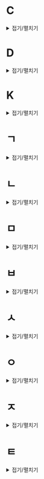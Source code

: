 # C
<details markdown="1">
<summary>접기/펼치기</summary>

- [c++ stl 자료구조](https://github.com/LEE026/algorithm-and-data-structure/tree/main/c%2B%2B_stl_data_structure)
  - [vector](https://github.com/LEE026/algorithm-and-data-structure/blob/main/c%2B%2B_stl_data_structure/vector.md)
  - list
  - [set, unordered_set](https://github.com/LEE026/algorithm-and-data-structure/blob/main/c%2B%2B_stl_data_structure/set.md)
  - map, unordered_map
  - [string](https://github.com/LEE026/algorithm-and-data-structure/blob/main/c%2B%2B_stl_data_structure/string.md)
  - [queue](https://github.com/LEE026/algorithm-and-data-structure/blob/main/c%2B%2B_stl_data_structure/queue.md)
  - [stack](https://github.com/LEE026/algorithm-and-data-structure/blob/main/c%2B%2B_stl_data_structure/stack.md)
  - [priority_queue](https://github.com/LEE026/algorithm-and-data-structure/blob/main/c%2B%2B_stl_data_structure/priority_queue.md)
  - deque
  - bitset
  - tuple
  
  
</details>

# D
<details markdown="1">
<summary>접기/펼치기</summary>

- DP
  - 0/1 배낭문제
  - LIS(가장 긴 증가하는 부분 수열)
  
  </details>
  
# K
<details markdown="1">
<summary>접기/펼치기</summary>

- kmp
  
  </details>
  

# ㄱ
<details markdown="1">
<summary>접기/펼치기</summary>

- 그래프
  - 그래프 순회
    - [BFS](https://github.com/algorithm-and-data-structure/algorithm-and-data-structure/blob/new_bfs/algorithm-and-data-structure/graph/graph_traversal/BFS.md)
    - DFS
  - 최단거리 알고리즘
    - 다익스트라
    - 벨만포드
    - SPFA
    - 플로이드-워셜
  - 최소신장트리
  - 유니온 파인드
  - 크루스칼 알고리즘
  - 프림 알고리즘
  - 오일러 경로,회로
  - 해밀턴 경로,회로
  - 위상정렬

- 그리디
  - 스윕 라인
  
  </details>
  
# ㄴ
<details markdown="1">
<summary>접기/펼치기</summary>

- 누적합

</details>

# ㅁ
<details markdown="1">
<summary>접기/펼치기</summary>

- 문자열
  - kmp
  - LCS(가장 긴 증가하는 부분 문자열)
  
  </details>
  
# ㅂ
<details markdown="1">
<summary>접기/펼치기</summary>

- 백트래킹
- [분할정복](https://github.com/LEE026/algorithm-and-data-structure/blob/main/divide_and_conquer/divide_and_conquer.md)
- 브루트 포스

</details>


# ㅅ
<details markdown="1">
<summary>접기/펼치기</summary>

- 세그먼트 트리
- 수학
  - 정수론
  - 유클리드 호제법
  - 중국인의 나머지 정리
  - 칸토어 집합
  - 뫼비우스 반전공식
  - 고속 푸리에 변환
  - CCW
  
  </details>
  

# ㅇ
<details markdown="1">
<summary>접기/펼치기</summary>

- 이진 탐색
  - c++ stl
    - lower_bound
    - upper_bound
    - binary_search
  - 매개변수 탐색
  
  </details>
  
  
# ㅈ
<details markdown="1">
<summary>접기/펼치기</summary>

- 재귀
- 정렬
  - 선택 정렬
  - 삽입정렬
  - 버블 정렬
  - 힙정렬
  - 합병 정렬
  - 퀵정렬
  - 기수정렬
  - c++ stl
    - sort
    
    </details>
    

# ㅌ
<details markdown="1">
<summary>접기/펼치기</summary>

- 트라이
- 트리
  - 트리 dp


</details>






